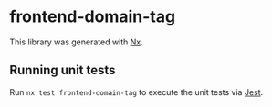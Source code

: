 # frontend-domain-tag

This library was generated with [Nx](https://nx.dev).

## Running unit tests

Run `nx test frontend-domain-tag` to execute the unit tests via [Jest](https://jestjs.io).
